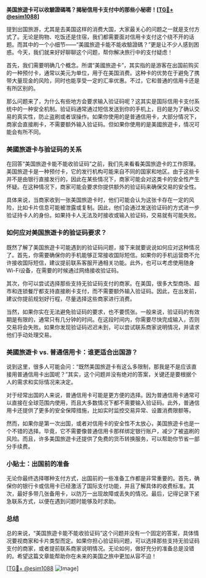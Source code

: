 **美国旅遊卡可以收驗證碼嗎？揭秘信用卡支付中的那些小秘密！[[TG💪+ @esim1088](https://t.me/s/esim1088)]**

提到出国旅游，尤其是去美国这样的消费大国，大家最关心的问题之一就是支付方式了。无论是购物、吃饭还是住宿，我们都需要面对信用卡支付这个绕不开的话题。而其中的一个小细节——“美國旅遊卡能不能收驗證碼？”更是让不少人感到困惑。今天，我们就来好好聊聊这个问题，帮你解决旅行中的支付疑虑！

首先，我们需要明确几个概念。所谓“美國旅遊卡”，其实指的是游客在出国前购买的一种预付卡，通常以美元为单位，用于在美国消费。这种卡的优势在于避免了携带大量现金的风险，同时也能享受一定的汇率优惠。不过，它和普通的信用卡还是有所区别的。

那么问题来了，为什么有些地方会要求输入验证码呢？这其实是国际信用卡支付系统中的一种安全机制。验证码通常通过短信发送到你的手机上，目的是为了确认交易的真实性，防止盗刷或者误操作。如果你使用的是普通信用卡，大部分情况下，商家会直接刷卡，不需要额外输入验证码。但如果你使用的是美國旅遊卡，情况可能会有所不同。

### 美國旅遊卡与验证码的关系

在回答“美国旅遊卡能不能收验证码”之前，我们先来看看美国旅遊卡的工作原理。美国旅遊卡是一种预付卡，它的发行机构可能来自不同的国家和地区。由于这些卡并不是由银行直接发行的，因此在某些情况下，商家可能会对这类卡的安全性产生怀疑。在这种情况下，商家可能会要求你提供额外的验证码来确保交易的安全性。

具体来说，当商家收到一张美国旅遊卡时，他们可能会认为这张卡存在一定的风险，比如卡片信息可能被泄露或复制。因此，他们会通过发送验证码的方式进一步验证持卡人的身份。如果持卡人无法及时接收或输入验证码，交易就有可能失败。

### 如何应对美国旅遊卡的验证码要求？

既然了解了美国旅遊卡可能遇到的验证码问题，接下来就要说说如何应对这种情况了。首先，你需要确保你的手机能够正常接收国际短信。如果你的手机运营商不允许接收国际短信，建议提前联系客服开通相关功能。此外，也可以考虑使用随身Wi-Fi设备，在需要的时候通过网络接收验证码。

其次，你可以尝试选择那些支持无验证码支付的商家。在美国，很多大型商场、超市和连锁餐厅都支持直接刷卡支付，而不需要额外输入验证码。因此，在出发前，建议你提前规划好行程，尽量选择这些商家进行消费。

当然，如果你实在无法避免验证码的要求，也不要慌张。一般来说，验证码的有效期是有限的，通常只有几分钟的时间。在这段时间内，你需要尽快完成输入，否则交易将会失败。如果你发现验证码迟迟未到，可以尝试联系商家说明情况，并请求他们手动处理交易。

### 美國旅遊卡 vs. 普通信用卡：谁更适合出国游？

说到这里，很多人可能会问：“既然美国旅遊卡有这么多限制，那我是不是应该直接用普通信用卡出国呢？”其实，这个问题并没有绝对的答案，关键还是要根据个人的需求和实际情况来决定。

对于经常出国的人来说，普通信用卡可能是更方便的选择。因为普通信用卡通常可以直接在全球范围内使用，而且大多数情况下都不需要输入验证码。此外，普通信用卡还提供了更多的安全保障措施，比如实时监控交易异常、设置消费限额等。

然而，如果你是第一次出国，或者对信用卡的安全性不太放心，美国旅遊卡也是一个不错的选择。毕竟，它不需要像普通信用卡那样绑定银行账户，减少了被盗刷的风险。而且，许多美国旅遊卡还提供了免费的货币转换服务，可以帮助你节省一部分手续费。

### 小贴士：出国前的准备

无论你最终选择哪种支付方式，出国前的一些准备工作都是非常重要的。首先，确保你的银行卡或信用卡已经激活了国际支付功能，并且了解具体的收费标准。其次，最好多带几张备用卡，以防万一出现故障或丢失的情况。最后，记得记录下紧急联系方式，以便在遇到问题时能够及时求助。

### 总结

总的来说，“美国旅遊卡能不能收验证码”这个问题并没有一个固定的答案，具体情况要视商家和卡片类型而定。如果你担心验证码问题，可以选择那些支持无验证码支付的商家，或者提前联系商家说明情况。无论如何，做好充分的准备总是没错的。希望这篇文章能帮助你在未来的美国之旅中更加从容不迫！

[[TG💪+ @esim1088](https://t.me/s/esim1088) ![Image](https://i.postimg.cc/4NQfJmqS/Snipaste-2025-05-13-00-14-12.png)]